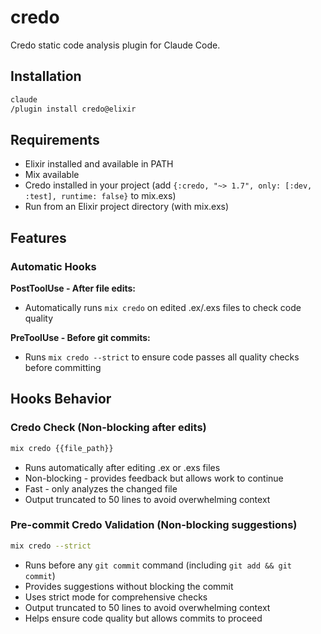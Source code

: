 # credo

Credo static code analysis plugin for Claude Code.

## Installation

```bash
claude
/plugin install credo@elixir
```

## Requirements

- Elixir installed and available in PATH
- Mix available
- Credo installed in your project (add `{:credo, "~> 1.7", only: [:dev, :test], runtime: false}` to mix.exs)
- Run from an Elixir project directory (with mix.exs)

## Features

### Automatic Hooks

**PostToolUse - After file edits:**
- Automatically runs `mix credo` on edited .ex/.exs files to check code quality

**PreToolUse - Before git commits:**
- Runs `mix credo --strict` to ensure code passes all quality checks before committing

## Hooks Behavior

### Credo Check (Non-blocking after edits)
```bash
mix credo {{file_path}}
```
- Runs automatically after editing .ex or .exs files
- Non-blocking - provides feedback but allows work to continue
- Fast - only analyzes the changed file
- Output truncated to 50 lines to avoid overwhelming context

### Pre-commit Credo Validation (Non-blocking suggestions)
```bash
mix credo --strict
```
- Runs before any `git commit` command (including `git add && git commit`)
- Provides suggestions without blocking the commit
- Uses strict mode for comprehensive checks
- Output truncated to 50 lines to avoid overwhelming context
- Helps ensure code quality but allows commits to proceed
